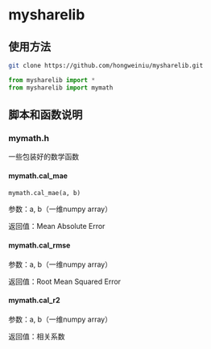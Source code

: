 # mysharelib

## 使用方法

```bash
git clone https://github.com/hongweiniu/mysharelib.git
```

```python
from mysharelib import *
from mysharelib import mymath
```

## 脚本和函数说明

### mymath.h

一些包装好的数学函数

#### mymath.cal_mae

```python
mymath.cal_mae(a, b)
```

参数：a, b（一维numpy array）

返回值：Mean Absolute Error

#### mymath.cal_rmse

参数：a, b（一维numpy array）

返回值：Root Mean Squared Error

#### mymath.cal_r2

参数：a, b（一维numpy array）

返回值：相关系数